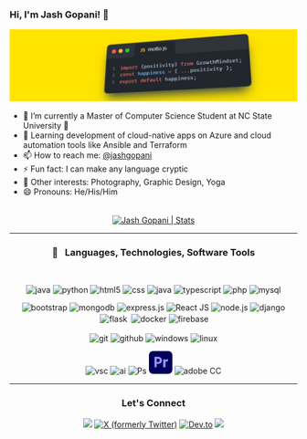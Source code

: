 ### Hi, I'm Jash Gopani! 👋

<p align="center">
 <img src="./motto.jpg">
</p>

-   🔭 I’m currently a Master of Computer Science Student at NC State University 🐺
-   🌱 Learning development of cloud-native apps on Azure and cloud automation tools like Ansible and Terraform
-   📫 How to reach me: [@jashgopani](https://www.linkedin.com/in/jashgopani/)
-   ⚡ Fun fact: I can make any language cryptic
-   🎲 Other interests: Photography, Graphic Design, Yoga
-   😄 Pronouns: He/His/Him

<br />

<center>
  
<a href="https://github.com/jashgopani" target="_blank">
  <img align="center" src="https://github-readme-stats.vercel.app/api?username=jashgopani&show_icons=true&line_height=27&count_private=true&title_color=ffffff&text_color=c9cacc&icon_color=2bbc8a&bg_color=1d1f21" alt="Jash Gopani | Stats" />
</a>
   
</center>

---

<center>

### 🧰 &nbsp; Languages, Technologies, Software Tools

</center>
&nbsp;
<p align="center">
  <img src="https://www.vectorlogo.zone/logos/java/java-icon.svg" alt="java"  height="40" title="Java" />
  <img src="https://www.vectorlogo.zone/logos/python/python-icon.svg" alt="python"  height="40" title="Python" />
  <img src="https://www.vectorlogo.zone/logos/w3_html5/w3_html5-icon.svg" alt="html5"  height="40" title="HTML5" />
  <img src="https://www.vectorlogo.zone/logos/w3_css/w3_css-icon.svg" alt="css"  height="40" title="CSS3" />
  <img src="https://upload.vectorlogo.zone/logos/javascript/images/806c2e30-cf85-4b36-81bb-037049603c34.svg" alt="java"  height="40" title="Javascript" />
  <img src="https://www.vectorlogo.zone/logos/typescriptlang/typescriptlang-icon.svg" alt="typescript"  height="40" title="Typescript" />
  <img src="https://www.vectorlogo.zone/logos/php/php-icon.svg" alt="php"  height="40" title="PHP"/>
  <img src="https://www.vectorlogo.zone/logos/mysql/mysql-icon.svg" alt="mysql"  height="40" title="MySQL" />
</p>

<!-- ### :bulb: &nbsp; Libraries & Frameworks -->

<p align="center">
  <img src="https://upload.vectorlogo.zone/logos/getbootstrap/images/987f8f6c-263a-47b1-a85d-853cfca215d9.svg" alt="bootstrap"  height="40" title="Bootstrap"/>
  <img src="https://www.vectorlogo.zone/logos/mongodb/mongodb-icon.svg" alt="mongodb"  height="40" title="MongoDB" />
  <img src="https://www.vectorlogo.zone/logos/expressjs/expressjs-ar21.svg" style="background:#ffffff;border-radius:3px;" alt="express.js"  height="40" title="Express.js" />
  <img src="https://www.vectorlogo.zone/logos/reactjs/reactjs-icon.svg" alt="React JS"  height="40" title="React JS" />
  <img src="https://www.vectorlogo.zone/logos/nodejs/nodejs-icon.svg" alt="node.js"  height="40" title="Node.JS" />
  <img src="https://www.vectorlogo.zone/logos/djangoproject/djangoproject-ar21.svg" alt="django" height="40" title="Django" />
  <img src="https://www.vectorlogo.zone/logos/pocoo_flask/pocoo_flask-icon.svg" style="background:#ffffff;border-radius:3px;padding:3px" alt="flask"  height="40" title="Flask" />
  <img src="https://www.vectorlogo.zone/logos/docker/docker-icon.svg" alt="docker"  height="40" title="Docker" />
  <img src="https://www.vectorlogo.zone/logos/firebase/firebase-icon.svg" alt="firebase"  height="40" title="Firebase" />
</p>

<!-- ### :toolbox: &nbsp; Tools & Operating Systems -->

<p align="center">
  <img src="https://www.vectorlogo.zone/logos/git-scm/git-scm-icon.svg" alt="git"  height="40" title="Git" />
  <img src="https://www.vectorlogo.zone/logos/github/github-icon.svg" alt="github"  height="40" title="GitHub" />
  <img src="https://logowik.com/content/uploads/images/windows-116906.jpg" alt="windows"  height="40" title="Windows OS" />
  <img src="https://www.vectorlogo.zone/logos/linux/linux-icon.svg" alt="linux"  height="40" title="Linux OS" />
</p>

<!-- ### :art: &nbsp; Other Software -->

<p align="center">
  <img src="https://www.vectorlogo.zone/logos/visualstudio_code/visualstudio_code-icon.svg" alt="vsc"  height="40" title="Visual Studio Code" />
  <img src="https://www.vectorlogo.zone/logos/adobe_illustrator/adobe_illustrator-icon.svg" alt="ai"  height="40" title="Adobe Illustrator" />
  <img src="https://vectorwiki.com/images/IqKa8__adobe-photoshop.svg" alt="Ps"  height="40" title="Adobe Photoshop" />
  <img src="https://raw.githubusercontent.com/gilbarbara/logos/f133ea921b012052000964e3feb023b57146895b/logos/adobe-premiere.svg" alt="Pr"  height="40" title="Adobe Premiere Pro" />
  <img src="https://brandeps.com/logo-download/A/Adobe-Creative-Cloud-logo-vector-03.svg" alt="adobe CC"  height="40" title="Adobe CC" />
</p>
  
---

<center>

### Let's Connect

</center>
<p align='center'>
<a href="https://www.linkedin.com/in/jashgopani/" target="_blank"><img height="30" src="https://www.vectorlogo.zone/logos/linkedin/linkedin-tile.svg"></a>
<a href="https://twitter.com/jash85199" target="_blank"><img height="30" alt="X (formerly Twitter)" src="https://www.vectorlogo.zone/logos/twitter/twitter-tile.svg"></a>
<a href="https://dev.to/jashgopani" target="_blank"><img height="30" alt="Dev.to" src="https://www.vectorlogo.zone/logos/devto/devto-icon.svg"></a>
<a href="mailto:jashgopanincsu@gmail.com" target="_blank"><img height="30" src="https://www.vectorlogo.zone/logos/gmail/gmail-tile.svg"></a>
</p>
